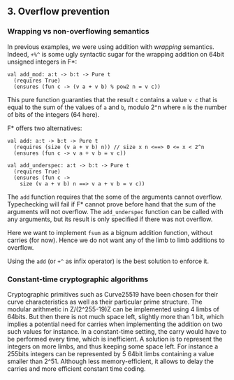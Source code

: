 ## 3. Overflow prevention

### Wrapping vs non-overflowing semantics

In previous examples, we were using addition with *wrapping* semantics.
Indeed, `+%^` is some ugly syntactic sugar for the wrapping addition on 64bit unsigned integers in F*:
```F#
val add_mod: a:t -> b:t -> Pure t
  (requires True)
  (ensures (fun c -> (v a + v b) % pow2 n = v c))
 ```
This pure function guaranties that the result `c` contains a value `v c` that is equal to the sum of the values of `a` and `b`, modulo 2^n where `n` is the number of bits of the integers (64 here).

F* offers two alternatives:
```F#
val add: a:t -> b:t -> Pure t
  (requires (size (v a + v b) n)) // size x n <==> 0 <= x < 2^n
  (ensures (fun c -> v a + v b = v c))

val add_underspec: a:t -> b:t -> Pure t
  (requires True)
  (ensures (fun c ->
    size (v a + v b) n ==> v a + v b = v c))
```
The `add` function requires that the some of the arguments cannot overflow. Typechecking will fail if F* cannot prove before hand that the sum of the arguments will not overflow.
The `add_underspec` function can be called with any arguments, but its result is only specified if there was not overflow.

Here we want to implement `fsum` as a bignum addition function, without carries (for now). Hence we do not want any of the limb to limb additions to overflow.

Using the `add` (or `+^` as infix operator) is the best solution to enforce it.

### Constant-time cryptographic algorithms

Cryptographic primitives such as Curve25519 have been chosen for their curve characteristics as well as their particular prime structure.
The modular arithmetic in Z/(2^255-19)Z can be implemented using 4 limbs of 64bits. But then there is not much space left, slightly more than 1 bit, which implies a potential need for carries when implementing the addition on two such values for instance.
In a constant-time setting, the carry would have to be performed every time, which is inefficient. A solution is to represent the integers on more limbs, and thus keeping some space left.
For instance a 255bits integers can be represented by 5 64bit limbs containing a value smaller than 2^51.
Although less memory-efficient, it allows to delay the carries and more efficient constant time coding.
